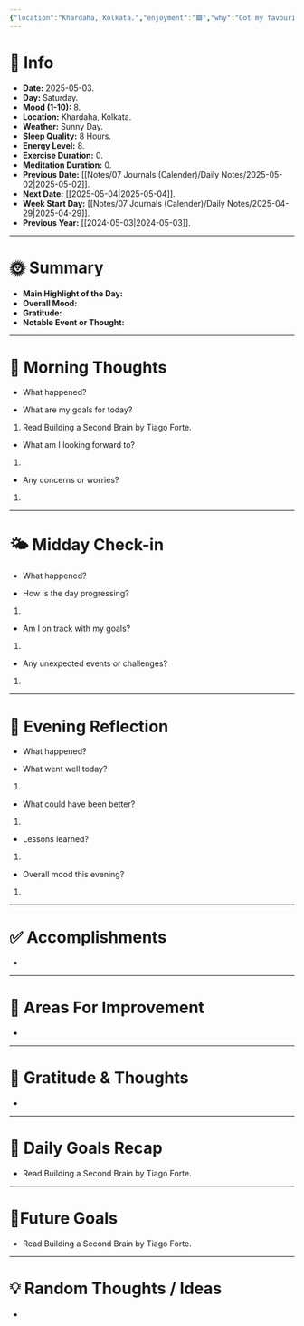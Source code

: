 ```yaml
---
{"location":"Khardaha, Kolkata.","enjoyment":"🟩","why":"Got my favourite book.","date":"2025-05-03","dg-publish":true,"dg-home":null,"tags":["dailyreviews"],"aliases":null,"meditation":"0","exercise":"0","sleep_quality":"8 Hours","mood":"8","energy_level":"8","weather":"Sunny Day","permalink":"/notes/07-journals-calender/daily-notes/2025-05-03/","dgPassFrontmatter":true,"updated":"2025-05-03T22:15:32.241+05:30"}
---
```


# 📅 Info

- **Date:** 2025-05-03.
- **Day:** Saturday.
- **Mood (1-10):** 8.
- **Location:** Khardaha, Kolkata.
- **Weather:** Sunny Day.
- **Sleep Quality:** 8 Hours.
- **Energy Level:** 8.
- **Exercise Duration:** 0.
- **Meditation Duration:** 0.
- **Previous Date:** [[Notes/07 Journals (Calender)/Daily Notes/2025-05-02\|2025-05-02]].
- **Next Date:** [[2025-05-04\|2025-05-04]].
- **Week Start Day:** [[Notes/07 Journals (Calender)/Daily Notes/2025-04-29\|2025-04-29]].
- **Previous Year:** [[2024-05-03\|2024-05-03]].

---

# 🌞 Summary

- **Main Highlight of the Day:** 
- **Overall Mood:** 
- **Gratitude:** 
- **Notable Event or Thought:** 

---

# 🧠 Morning Thoughts

- What happened? 

- What are my goals for today?
1) Read Building a Second Brain by Tiago Forte.

- What am I looking forward to?
1) 

- Any concerns or worries?
1) 

---

# 🌤️ Midday Check-in

- What happened? 

- How is the day progressing?
1) 

- Am I on track with my goals?
1) 

- Any unexpected events or challenges?
1) 

---

# 🌙 Evening Reflection

- What happened? 

- What went well today?
1) 

- What could have been better?
1) 

- Lessons learned?
1) 

- Overall mood this evening?
1) 

---

# ✅ Accomplishments

 - 

---

# 🔄 Areas For Improvement

 - 

---

# 🙏 Gratitude & Thoughts

 - 

---

# 🎯 Daily Goals Recap

 - Read Building a Second Brain by Tiago Forte.

---

# 🌌Future Goals

- Read Building a Second Brain by Tiago Forte.

---

# 💡 Random Thoughts / Ideas

- 